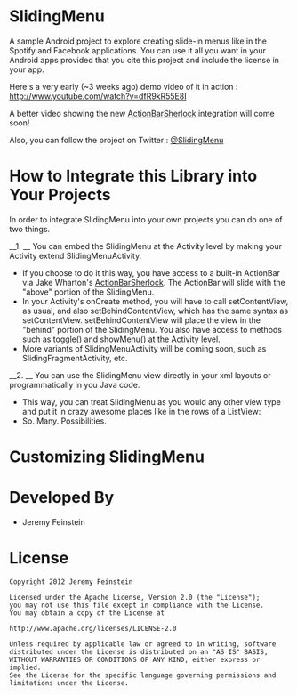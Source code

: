 SlidingMenu
===========

A sample Android project to explore creating slide-in menus like in the Spotify and Facebook applications. 
You can use it all you want in your Android apps provided that you cite this project and include the license in your app.

Here's a very early (~3 weeks ago) demo video of it in action :  http://www.youtube.com/watch?v=dfR9kR55E8I

A better video showing the new [ActionBarSherlock][2] integration will come soon!

Also, you can follow the project on Twitter : [@SlidingMenu][1]

How to Integrate this Library into Your Projects
================================================
In order to integrate SlidingMenu into your own projects you can do one of two things.

__1. __ You can embed the SlidingMenu at the Activity level by making your Activity extend SlidingMenuActivity.
* If you choose to do it this way, you have access to a built-in ActionBar via Jake Wharton's [ActionBarSherlock][2].
The ActionBar will slide with the "above" portion of the SlidingMenu.
* In your Activity's onCreate method, you will have to call setContentView, as usual, and also setBehindContentView,
which has the same syntax as setContentView. setBehindContentView will place the view in the "behind" portion of
the SlidingMenu. You also have access to methods such as toggle() and showMenu() at the Activity level. 
* More variants of SlidingMenuActivity will be coming soon, such as SlidingFragmentActivity, etc.

__2. __ You can use the SlidingMenu view directly in your xml layouts or programmatically in you Java code.
* This way, you can treat SlidingMenu as you would any other view type and put it in crazy awesome places like in the
rows of a ListView: 
* So. Many. Possibilities.

Customizing SlidingMenu
=======================

Developed By
============
* Jeremy Feinstein

License
=======

    Copyright 2012 Jeremy Feinstein
    
    Licensed under the Apache License, Version 2.0 (the "License");
    you may not use this file except in compliance with the License.
    You may obtain a copy of the License at
    
    http://www.apache.org/licenses/LICENSE-2.0
    
    Unless required by applicable law or agreed to in writing, software
    distributed under the License is distributed on an "AS IS" BASIS,
    WITHOUT WARRANTIES OR CONDITIONS OF ANY KIND, either express or implied.
    See the License for the specific language governing permissions and
    limitations under the License.
    
[1]: http://twitter.com/slidingmenu
[2]: http://actionbarsherlock.com/
